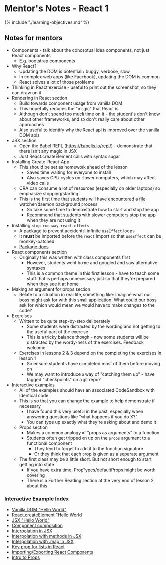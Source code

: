 # Mentor's Notes - React 1

{% include "./learning-objectives.md" %}

## Notes for mentors

- Components - talk about the conceptual idea components, not just React components
  - E.g. bootstrap components
- Why React?
  - Updating the DOM is potentially buggy, verbose, slow
  - In complex web apps (like Facebook), updating the DOM is common
  - React solves a lot of those problems
- Thinking in React exercise - useful to print out the screenshot, so they can draw on it
- Rendering in React section
  - Build towards component usage from vanilla DOM
  - This hopefully reduces the "magic" that React is
  - Although don't spend too much time on it - the student's don't know about other frameworks, and so don't really care about other approaches
  - Also useful to identify why the React api is improved over the vanilla DOM apis
- JSX section
  - Open the Babel REPL (https://babeljs.io/repl/) - demonstrate that there isn't any magic in JSX
  - Just React.createElement calls with syntax sugar
- Installing Create-React-App
  - This should be set as homework ahead of the lesson
    - Saves time waiting for everyone to install
    - Also saves CPU cycles on slower computers, which may affect video calls
  - CRA can consume a lot of resources (especially on older laptops) so emphasize stopping/starting
  - This is the first time that students will have encountered a file watcher/daemon background process
    - So take some time to demonstrate how to start and stop the app
    - Recommend that students with slower computers stop the app when they are not using it
- Installing `stop-runaway-react-effects`
  - A package to prevent accidental infinite `useEffect` loops
  - It **must** be imported before the `react` import so that `useEffect` can be monkey-patched
  - [Package docs](https://github.com/kentcdodds/stop-runaway-react-effects)
- React components section
  - Originally this was written with class components first
    - However, students went home and googled and saw alternative syntaxes
    - This is a common theme in this first lesson - have to teach some stuff that is perhaps unnecessary just so that they're prepared when they see it at home
- Making an argument for props section
	- Relate to a situation in real life, something like: imagine what our boss might ask for with this small application. What could our boss ask for which would mean we would have to make changes to the code? 
- Exercises
  - Written to be quite step-by-step deliberately
    - Some students were distracted by the wording and not getting to the useful part of the exercise
    - This is a tricky balance though - now some students will be distracted by the wordy-ness of the exercises. Feedback welcome
  - Exercises in lessons 2 & 3 depend on the completing the exercises in lesson 1
    - So ensure students have completed most of them before moving on
    - We may want to introduce a way of "catching them up" - have tagged "checkpoints" on a git repo?
- Interactive examples
  - All of the examples should have an associated CodeSandbox with identical code
  - This is so that you can change the example to help demonstrate if necessary
    - I have found this very useful in the past, especially when answering questions like "what happens if you do X?"
    - You can type up exactly what they're asking about and demo it
  - Props section
    - Makes a common analogy of "props as arguments" to a function
    - Students often get tripped on up on the `props` argument to a functional component
      - They tend to forget to add it to the function signature
      - Or they think that each prop is given as a separate argument
  - The first class may be a little short. But not short enough to start getting into state
    - If you have extra time, PropTypes/defaultProps might be worth covering
    - There is a Further Reading section at the very end of lesson 2 about this

### Interactive Example Index

- [Vanilla DOM "Hello World"](http://jsbin.com/motorexehu/edit?html,output)
- [React.createElement "Hello World](http://jsbin.com/recegadexu/edit?html,output)
- [JSX "Hello World"](http://jsbin.com/gekahexige/edit?html,output)
- [Component composition](https://codesandbox.io/s/0x4wonqn00)
- [Interpolation in JSX](https://codesandbox.io/s/l910pqnjql)
- [Interpolation with methods in JSX](https://codesandbox.io/s/nw29kzx744)
- [Interpolation with .map in JSX](https://codesandbox.io/s/7mw0mw3qx0)
- [Key prop for lists in React](https://codesandbox.io/s/pwp8ox4kn0)
- [Importing/Exporting React Components](https://codesandbox.io/s/1z6xozl81l)
- [Intro to Props](https://codesandbox.io/s/vmjy0o91m7)
